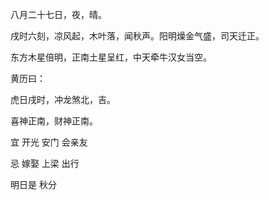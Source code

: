 八月二十七日，夜，晴。

戌时六刻，凉风起，木叶落，闻秋声。阳明燥金气盛，司天迁正。

东方木星倍明，正南土星呈红，中天牵牛汉女当空。

黄历曰：

虎日戌时，冲龙煞北，吉。
        
喜神正南，财神正南。

宜 开光 安门  会亲友 
       
忌 嫁娶 上梁  出行

明日是 秋分
